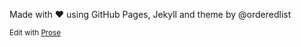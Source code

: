 Made with ♥ using GitHub Pages, Jekyll and theme by @orderedlist

<small>Edit with [Prose](http://prose.io/#oscarb/pad/)</small>
